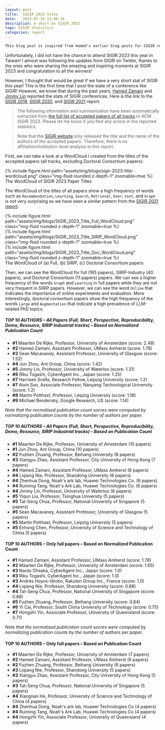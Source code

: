 ```yaml
---
layout: post
title:  SIGIR 2023 State
date:   2023-07-26 22:40:16
description: A short on SIGIR 2023
tags: SIGIR Statistics
categories: report
---
```


```diff
This blog post is inspired from Hamed's earlier blog posts for SIGIR reports. 
```

Unfortunately, I did not have the chance to attend SIGIR 2023 this year in Taiwan! I almost was following the updates from SIGIR on Twitter, thanks to the ones who were sharing the amazing and inspiring moments at SIGIR 2023 and congratulation to all the winners!

However, I thought that would be great if we have a very short stat of SIGIR this year! This is the first time that I post the state of a conference like SIGIR! However, we know that during the past years, <a href="https://groups.cs.umass.edu/zamani/" target="_blank">Hamed Zamani</a> and <a href="https://cs.uwaterloo.ca/~jimmylin/" target="_blank">Jimmy Lin</a> reported the stats of SIGIR conferences. Here is the link to the <a href="https://gist.github.com/lintool/c2a95110499302609cee73c423e0d971" target="_blank">SIGIR 2019</a>, <a href="https://groups.cs.umass.edu/zamani/2020/07/02/sigir-2020-stats/" target="_blank">SIGIR 2020</a>, and <a href="https://groups.cs.umass.edu/zamani/2021/04/29/sigir-2021-stats/" target="_blank">SIGIR 2021</a> report.

> The following information and summarisation have been automatically extracted from <a href="https://sigir.org/sigir2023/" target="_blank">the full list of accepted papers of all tracks</a> to ACM SIGIR 2023. Please let me know if you find any errors in the reported statistics.

<blockquote>
    Note that the <a href="https://sigir.org/sigir2023/" target="_blank">SIGIR website</a> only released the title and the name of the authors of the accepted papers. Therefore, there is no affiliation/institution-level analysis in this report.
</blockquote>

First, we can take a look at a WordCloud I created from the titles of the accepted papers (all tracks, excluding Doctoral Consortium papers):

<div class="row mt-6">
    <div class="col-sm mt-6 mt-md-0">
        {% include figure.html path="assets/img/blogs/sigir-2023-title-wordcloud.png" class="img-fluid rounded z-depth-1" zoomable=true %}
    </div>
</div>
<div class="caption">
    The WordCloud of SIGIR 2023 Paper Titles
</div>

The WordCloud of the titles of all papers show a high frequency of words such as `Recommendation`, `Learning`, `Search`, `Retrieval`, `User`, `text`, and `Graph` is not very surprising as we have seen a similar pattern from the <a href="https://groups.cs.umass.edu/zamani/2021/04/29/sigir-2021-stats/" target="_blank">SIGIR 2021 report</a>.

<div class="row mt-3">
    <div class="col-sm mt-3 mt-md-0">
        {% include figure.html path="assets/img/blogs/SIGIR_2023_Title_Full_WordCloud.png" class="img-fluid rounded z-depth-1" zoomable=true %}
    </div>
    <div class="col-sm mt-3 mt-md-0">
        {% include figure.html path="assets/img/blogs/SIGIR_2023_Title_SIRIP_WordCloud.png" class="img-fluid rounded z-depth-1" zoomable=true %}
    </div>
    <div class="col-sm mt-3 mt-md-0">
        {% include figure.html path="assets/img/blogs/SIGIR_2023_Title_Doc_WordCloud.png" class="img-fluid rounded z-depth-1" zoomable=true %}
    </div>
</div>
<div class="caption">
    The WordCloud of (a) Full, (b) SIRIP, (c) Doctoral Consortium papers
</div>

Then, we can see the WordCloud for full (165 papers), SIRIP-Industry (40 papers), and Doctoral Consortium (11 papers) papers. We can see a higher frequency of the words `Graph` and `Learning` in full papers while they are not very frequent in SIRIP papers. However, we can see the word `Online` that indicates the importance of online experiments and evaluation. More interestingly, doctoral consortium papers show the high frequency of the words `Large` and `Augmentation` that indicate a high prevalence of LLM-related PhD topics.

##### TOP 10 AUTHORS – All Papers (Full, Short, Perspective, Reproducibility, Demo, Resource, SIRIP Industrial tracks) – Based on Normalized Publication Count

- **#1** Maarten De Rijke, Professor, University of Amsterdam (score: 2.48)
- **#2** Hamed Zamani, Assistant Professor, UMass Amherst (score: 1.78)
- **#3** Sean Macavaney, Assistant Professor, University of Glasgow (score: 1.52)
- **#4** Jun Zhou, Ant Group, China (score: 1.42)
- **#5** Jimmy Lin, Professor, University of Waterloo (score: 1.31)
- **#6** Riku Togashi, CyberAgent Inc., Japan (score: 1.25)
- **#7** Harrisen Scells, Research Fellow, Leipzig University (score: 1.2)
- **#7** Aixin Sun, Associate Professor, Nanyang Technological University (score: 1.2)
- **#8** Martin Potthast, Professor, Leipzig University (score: 1.18)
- **#9** Michael Bendersky, Google Research, US (score: 1.14)

_Note that the normalised publication count socres were computed by normalizing publication counts by the number of authors per paper._

##### TOP 10 AUTHORS – All Papers (Full, Short, Perspective, Reproducibility, Demo, Resource, SIRIP Industrial tracks) – Based on Publication Count

- **#1** Maarten De Rijke, Professor, University of Amsterdam (10 papers)
- **#1** Jun Zhou, Ant Group, China (10 papers)
- **#2** Fuzhen Zhuang, Professor, Beihang University (8 papers)
- **#3** Xiangyu Zhao, Assistant Professor, City University of Hong Kong (7 papers)
- **#4** Hamed Zamani, Assistant Professor, UMass Amherst (6 papers)
- **#4** Liqiang Nie, Professor, Shandong University (6 papers)
- **#4** Zhenhua Dong, Noah's ark lab, Huawei Technologies Co. (6 papers)
- **#4** Ruiming Tang, Noah's Ark Lab, Huawei Technologies Co. (6 papers)
- **#4** Jimmy Lin, Professor, University of Waterloo (6 papers)
- **#5** Yiqun Liu, Professor, Tsinghua University (5 papers)
- **#5** Tat-Seng Chua, Professor, National University of Singapore (5 papers)
- **#5** Sean Macavaney, Assistant Professor, University of Glasgow (5 papers)
- **#5** Martin Potthast, Professor, Leipzig University (5 papers)
- **#5** Enhong Chen, Professor, University of Science and Technology of China (5 papers)


#### TOP 10 AUTHORS – Only full papers – Based on Normalized Publication Count

- **#1** Hamed Zamani, Assistant Professor, UMass Amherst (score: 1.78)
- **#2** Maarten De Rijke, Professor, University of Amsterdam (score: 1.65)
- **#3** Naoto Ohsaka, CyberAgent Inc., Japan (score: 1.0)
- **#3** Riku Togashi, CyberAgent Inc., Japan (score: 1.0)
- **#3** Andrés Hoyos-Idrobo, Rakuten Group Inc., France (score: 1.0)
- **#4** Liqiang Nie, Professor, Shandong University (score: 0.88)
- **#4** Tat-Seng Chua, Professor, National University of Singapore (score: 0.88)
- **#5** Fuzhen Zhuang, Professor, Beihang University (score: 0.84)
- **#6** Yi Cai, Professor, South China University of Technology (score: 0.75)
- **#7** Hongzhi Yin, Associate Professor, University of Queensland (score: 0.71)

_Note that the normalised publication count socres were computed by normalizing publication counts by the number of authors per paper._


#### TOP 10 AUTHORS – Only full papers – Based on Publication Count

- **#1** Maarten De Rijke, Professor, University of Amsterdam (7 papers)
- **#2** Hamed Zamani, Assistant Professor, UMass Amherst (6 papers)
- **#2** Fuzhen Zhuang, Professor, Beihang University (6 papers)
- **#3** Liqiang Nie, Professor, Shandong University (5 papers)
- **#3** Xiangyu Zhao, Assistant Professor, City University of Hong Kong (5 papers)
- **#3** Tat-Seng Chua, Professor, National University of Singapore (5 papers)
- **#4** Xiangnan He, Professor, University of Science and Technology of China (4 papers)
- **#4** Zhenhua Dong, Noah's ark lab, Huawei Technologies Co (4 papers)
- **#4** Ruiming Tang, Noah's Ark Lab, Huawei Technologies Co (4 papers)
- **#4** Hongzhi Yin, Associate Professor, University of Queensland (4 papers)